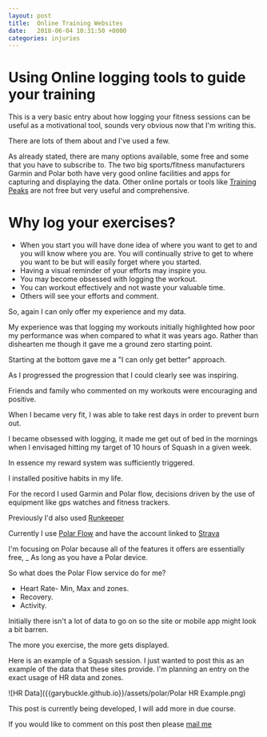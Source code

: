 ```yaml
---
layout: post
title:  Online Training Websites
date:   2018-06-04 10:31:50 +0000
categories: injuries
---
```


# Using Online logging tools to guide your training


This is a very basic entry about how logging your fitness sessions can be useful as a motivational tool, sounds very obvious now that I'm writing this.

There are lots of them about and I've used a few.

As already stated, there are many options available, some free and some that you have to subscribe to.
The two big sports/fitness manufacturers Garmin and Polar both have very good online facilities and apps for capturing and displaying the data.
Other online portals or tools like [Training Peaks](www.trainingpeaks.com) are not free but very useful and comprehensive.


# Why log your exercises?

- When you start you will have done idea of where you want to get to and you will know where you are. You will continually strive to get to where you want to be but will easily forget where you started.
- Having a visual reminder of your efforts may inspire you.
- You may become obsessed with logging the workout. 
- You can workout effectively and not waste your valuable time.
- Others will see your efforts and comment.

So, again I can only offer my experience and my data.

My experience was that logging my workouts initially highlighted how poor my performance was when compared to what it was years ago. Rather than dishearten me though it gave me a ground zero starting point. 

Starting at the bottom gave me a  "I can only get better" approach.

As I progressed the progression that I could clearly see was inspiring.

Friends and family who commented on my workouts were encouraging and positive.

When I became very fit, I was able to take rest days in order to prevent burn out.

I became obsessed with logging, it made me get out of bed in the mornings when I envisaged hitting my target of 10 hours of Squash in a given week.

In essence my reward system was sufficiently triggered.

I installed positive habits in my life.


For the record I used Garmin and Polar flow, decisions driven by the use of equipment like gps watches and fitness trackers.

Previously I'd also used [Runkeeper](www.runkeeper.com)

Currently I use [Polar Flow](www.) and have the account linked to [Strava](https://www.strava.com/)

I'm focusing on Polar because all of the features it offers are essentially free, _
As long as you have a Polar device.

So what does the Polar Flow service do for me?

- Heart Rate- Min, Max and zones.
- Recovery.
- Activity.

Initially there isn't a lot of data to go on so the site or mobile app might look a bit barren.




The more you exercise, the more gets displayed.

Here is an example of a Squash session. I just wanted to post this as an example of the data that these sites provide. I'm planning an entry on the exact usage of HR data and zones.



![HR Data]({{garybuckle.github.io}}/assets/polar/Polar HR Example.png)

This post is currently being developed, I will add more in due course.



If you would like to comment on this post then please [mail me](mailto:iambuckle@mac.com)





